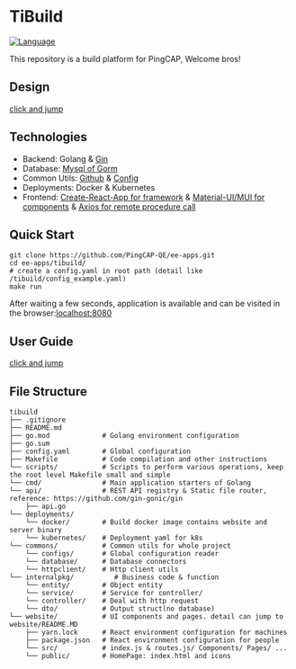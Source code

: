 # TiBuild
[![Language](https://img.shields.io/badge/Language-Go-blue.svg)](https://golang.org/)

This repository is a build platform for PingCAP, Welcome bros!

## Design
[click and jump](https://pingcap.feishu.cn/wiki/wikcndnDJhhpnNZb5wivmJPPHJb)

## Technologies
+ Backend: Golang & [Gin](https://github.com/gin-gonic/gin)
+ Database: [Mysql of Gorm](https://github.com/go-gorm/gorm)
+ Common Utils: [Github](https://github.com/google/go-github) & [Config](https://github.com/jinzhu/configor)
+ Deployments: Docker & Kubernetes
+ Frontend: [Create-React-App for framework](https://github.com/facebook/create-react-app) & [Material-UI/MUI for components](https://github.com/mui-org/material-ui) & [Axios for remote procedure call](https://github.com/axios/axios)

## Quick Start
```
git clone https://github.com/PingCAP-QE/ee-apps.git
cd ee-apps/tibuild/
# create a config.yaml in root path (detail like /tibuild/config_example.yaml)
make run
```
After waiting a few seconds, application is available and can be visited in the browser:[localhost:8080](http://localhost:8080/)

## User Guide
[click and jump](https://pingcap.feishu.cn/wiki/wikcnlRSh8dyOoHGbMQEJN9x77d)

## File Structure
```
tibuild
├── .gitignore
├── README.md
├── go.mod             # Golang environment configuration
├── go.sum
├── config.yaml        # Global configuration
├── Makefile           # Code compilation and other instructions
└── scripts/           # Scripts to perform various operations, keep the root level Makefile small and simple
└── cmd/               # Main application starters of Golang
└── api/               # REST API registry & Static file router, reference: https://github.com/gin-gonic/gin
    ├── api.go
└── deployments/
    └── docker/        # Build docker image contains website and server binary
    └── kubernetes/    # Deployment yaml for k8s
└── commons/           # Common utils for whole project
    └── configs/       # Global configuration reader
    └── database/      # Database connectors
    └── httpclient/    # Http client utils
└── internalpkg/          # Business code & function
    └── entity/        # Object entity
    └── service/       # Service for controller/
    └── controller/    # Deal with http request
    └── dto/           # Output struct(no database)
└── website/           # UI components and pages. detail can jump to  website/README.MD
    ├── yarn.lock      # React environment configuration for machines
    ├── package.json   # React environment configuration for people
    └── src/           # index.js & routes.js/ Components/ Pages/ ...
    └── public/        # HomePage: index.html and icons
```
